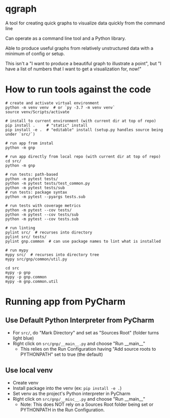 # qgraph 
A tool for creating quick graphs to visualize data quickly from the command line

Can operate as a command line tool and a Python library.

Able to produce useful graphs from relatively unstructured data with a minimum of config or setup.

This isn't a "I want to produce a beautiful graph to illustrate a point", but "I have a list of numbers that I want to get a visualization for, now!"


# How to run tools against the code

    # create and activate virtual environment
    python -m venv venv  # or `py -3.7 -m venv venv`
    source venv/Scripts/activate
    
    # install to current environment (with current dir at top of repo) 
    pip install .     # "static" install
    pip install -e .  # "editable" install (setup.py handles source being under `src/`)

    # run app from instal
    python -m gnp
    
    # run app directly from local repo (with current dir at top of repo)
    cd src/
    python -m gnp
    
    # run tests: path-based 
    python -m pytest tests/
    python -m pytest tests/test_common.py
    python -m pytest tests/sub
    # run tests: package syntax
    python -m pytest --pyargs tests.sub

    # run tests with coverage metrics
    python -m pytest --cov tests/
    python -m pytest --cov tests/sub
    python -m pytest --cov tests.sub

    # run linting
    pylint src/  # recurses into directory
    pylint src/ tests/
    pylint gnp.common  # can use package names to lint what is installed
    
    # run mypy
    mypy src/  # recurses into directory tree
    mypy src/gnp/common/util.py

    cd src
    mypy -p gnp
    mypy -p gnp.common
    mypy -m gnp.common.util


# Running app from PyCharm

## Use Default Python Interpreter from PyCharm
- For `src/`, do "Mark Directory" and set as "Sources Root" (folder turns light blue) 
- Right click on `src/gnp/__main__.py` and choose "Run \_\_main\_\_"
    - This relies on the Run Configuration having "Add source roots to PYTHONPATH" set to true (the default)

## Use local venv
- Create venv
- Install package into the venv (ex: `pip install -e .`)
- Set venv as the project's Python interpreter in PyCharm
- Right click on `src/gnp/__misc__.py` and choose "Run \_\_main\_\_"
    - Note: This does NOT rely on a Sources Root folder being set or PYTHONPATH in the Run Configuration.
